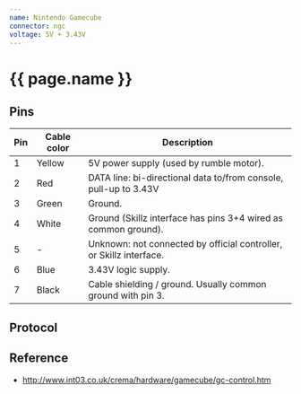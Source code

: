 ```yaml
---
name: Nintendo Gamecube
connector: ngc
voltage: 5V + 3.43V
---
```


# {{ page.name }}

## Pins

|Pin|Cable color|Description|
|-|------|-|
|1|Yellow|5V power supply (used by rumble motor).
|2|Red   |DATA line: bi-directional data to/from console, pull-up to 3.43V
|3|Green |Ground.
|4|White |Ground (Skillz interface has pins 3+4 wired as common ground).
|5|-     |Unknown: not connected by official controller, or Skillz interface.
|6|Blue  |3.43V logic supply.
|7|Black |Cable shielding / ground. Usually common ground with pin 3.

## Protocol

## Reference
- http://www.int03.co.uk/crema/hardware/gamecube/gc-control.htm
